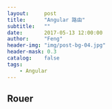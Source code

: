 ```yaml
---
layout:     post
title:      "Angular 路由"
subtitle:   ""
date:       2017-05-13 12:00:00
author:     "Feng"
header-img: "img/post-bg-04.jpg"
header-mask: 0.3
catalog:    false
tags:
    - Angular
---
```


## Rouer

